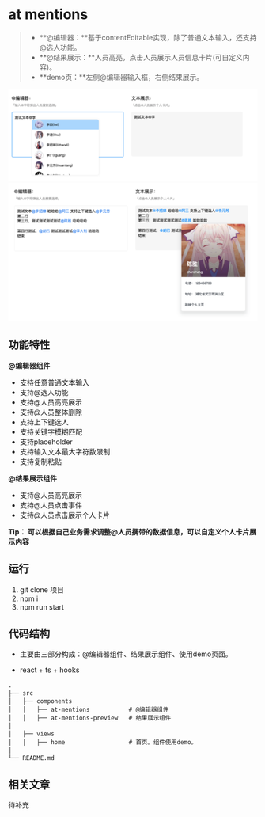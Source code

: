 # at mentions 

>  * **@编辑器：**基于contentEditable实现，除了普通文本输入，还支持@选人功能。
> * **@结果展示：**人员高亮，点击人员展示人员信息卡片(可自定义内容)。
>  *  **demo页：**左侧@编辑器输入框，右侧结果展示。

![](./demo/demo-2.png)
![](./demo/demo-5.png)


## 功能特性

**@编辑器组件**

* 支持任意普通文本输入
* 支持@选人功能
* 支持@人员高亮展示
* 支持@人员整体删除
* 支持上下键选人
* 支持关键字模糊匹配
* 支持placeholder
* 支持输入文本最大字符数限制
* 支持复制粘贴

**@结果展示组件**
*  支持@人员高亮展示
*  支持@人员点击事件
*  支持@人员点击展示个人卡片

**Tip： 可以根据自己业务需求调整@人员携带的数据信息，可以自定义个人卡片展示内容**

## 运行
1. git clone 项目
2. npm i
3. npm run start


## 代码结构
* 主要由三部分构成：@编辑器组件、结果展示组件、使用demo页面。

* react + ts + hooks

```tree
.
├── src                           
│   ├── components                 
│   │   ├── at-mentions           # @编辑器组件
│   │   ├── at-mentions-preview   # 结果展示组件
│
│   ├── views                 
│   │   ├── home                  # 首页。组件使用demo。
│
└── README.md
```


## 相关文章

待补充

